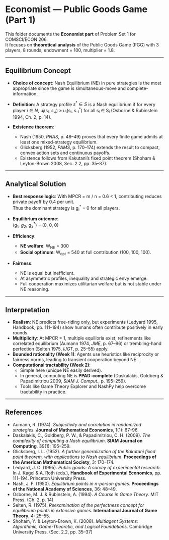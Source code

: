 # Economist — Public Goods Game (Part 1)

This folder documents the **Economist part** of Problem Set 1 for COMSCI/ECON 206.  
It focuses on **theoretical analysis** of the Public Goods Game (PGG) with 3 players, 8 rounds, endowment = 100, multiplier = 1.8.

---

## Equilibrium Concept

- **Choice of concept**: Nash Equilibrium (NE) in pure strategies is the most appropriate since the game is simultaneous-move and complete-information.  
- **Definition**: A strategy profile $s^* \in S$ is a Nash equilibrium if for every player $i \in N$, u<sub>i</sub>(s<sub>i</sub><sup>*</sup>, s<sub>-i</sub><sup>*</sup>) ≥
u<sub>i</sub>(s<sub>i</sub>, s<sub>-i</sub><sup>*</sup>) for all
s<sub>i</sub> ∈ S<sub>i</sub>
(Osborne & Rubinstein 1994, Ch. 2, p. 14).

- **Existence theorem**:  
  - Nash (1950, *PNAS*, p. 48–49) proves that every finite game admits at least one mixed-strategy equilibrium.  
  - Glicksberg (1952, *PAMS*, p. 170–174) extends the result to compact, convex action sets and continuous payoffs.  
  - Existence follows from Kakutani’s fixed point theorem (Shoham & Leyton-Brown 2008, Sec. 2.2, pp. 35–37).

---

## Analytical Solution

- **Best response logic**: With MPCR = m / n = 0.6 < 1, contributing reduces private payoff by 0.4 per unit.  
  Thus the dominant strategy is g<sub>i</sub><sup>*</sup> = 0 for all players.

- **Equilibrium outcome**:  
  (g<sub>1</sub><sup>*</sup>, g<sub>2</sub><sup>*</sup>, g<sub>3</sub><sup>*</sup>) = (0, 0, 0)

- **Efficiency**:  
  - **NE welfare**: W<sub>NE</sub> = 300  
  - **Social optimum**: W<sub>opt</sub> = 540 at full contribution (100, 100, 100).

- **Fairness**:  
  - NE is equal but inefficient.  
  - At asymmetric profiles, inequality and strategic envy emerge.  
  - Full cooperation maximizes utilitarian welfare but is not stable under NE reasoning.

---

## Interpretation

- **Realism**: NE predicts free-riding only, but experiments (Ledyard 1995, Handbook, pp. 111–194) show humans often contribute positively in early rounds.  
- **Multiplicity**: At MPCR = 1, multiple equilibria exist; refinements like correlated equilibrium (Aumann 1974, *JME*, p. 67–96) or trembling-hand perfection (Selten 1975, *IJGT*, p. 25–55) apply.  
- **Bounded rationality (Week 1)**: Agents use heuristics like reciprocity or fairness norms, leading to transient cooperation beyond NE.  
- **Computational tractability (Week 2)**:  
  - Simple here (unique NE easily derived).  
  - In general, computing NE is **PPAD-complete** (Daskalakis, Goldberg & Papadimitriou 2009, *SIAM J. Comput.*, p. 195–259).  
  - Tools like Game Theory Explorer and NashPy help overcome tractability in practice.

---

## References

- Aumann, R. (1974). *Subjectivity and correlation in randomized strategies*. **Journal of Mathematical Economics**, 1(1): 67–96.  
- Daskalakis, C., Goldberg, P. W., & Papadimitriou, C. H. (2009). *The complexity of computing a Nash equilibrium*. **SIAM Journal on Computing**, 39(1): 195–259.  
- Glicksberg, I. L. (1952). *A further generalization of the Kakutani fixed point theorem, with applications to Nash equilibrium*. **Proceedings of the American Mathematical Society**, 3: 170–174.  
- Ledyard, J. O. (1995). *Public goods: A survey of experimental research*. In J. Kagel & A. Roth (eds.), **Handbook of Experimental Economics**, pp. 111–194. Princeton University Press.  
- Nash, J. F. (1950). *Equilibrium points in n-person games*. **Proceedings of the National Academy of Sciences**, 36: 48–49.  
- Osborne, M. J. & Rubinstein, A. (1994). *A Course in Game Theory*. MIT Press. (Ch. 2, p. 14)  
- Selten, R. (1975). *Reexamination of the perfectness concept for equilibrium points in extensive games*. **International Journal of Game Theory**, 4: 25–55.  
- Shoham, Y. & Leyton-Brown, K. (2008). *Multiagent Systems: Algorithmic, Game-Theoretic, and Logical Foundations*. Cambridge University Press. (Sec. 2.2, pp. 35–37)
